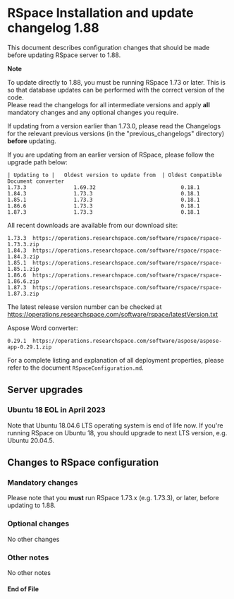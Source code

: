 RSpace Installation and update changelog 1.88
=============================================

This document describes configuration changes that should be made before updating RSpace server to 1.88.

**Note** 

To update directly to 1.88, you must be running RSpace 1.73 or later.
This is so that database updates can be performed with the correct version of the code.  
Please read the changelogs for all intermediate versions and apply **all** mandatory changes and any optional changes you require.

If updating from a version earlier than 1.73.0, please read the Changelogs for the relevant previous 
versions (in the "previous_changelogs" directory) **before** updating.

If you are updating from an earlier version of RSpace, please follow the upgrade path below:

    | Updating to |   Oldest version to update from  | Oldest Compatible Document converter
    1.73.3               1.69.32                           0.18.1
    1.84.3               1.73.3                            0.18.1
    1.85.1               1.73.3                            0.18.1
    1.86.6               1.73.3                            0.18.1
    1.87.3               1.73.3                            0.18.1

All recent downloads are available from our download site:

    1.73.3  https://operations.researchspace.com/software/rspace/rspace-1.73.3.zip
    1.84.3  https://operations.researchspace.com/software/rspace/rspace-1.84.3.zip
    1.85.1  https://operations.researchspace.com/software/rspace/rspace-1.85.1.zip
    1.86.6  https://operations.researchspace.com/software/rspace/rspace-1.86.6.zip
    1.87.3  https://operations.researchspace.com/software/rspace/rspace-1.87.3.zip

The latest release version number can be checked at https://operations.researchspace.com/software/rspace/latestVersion.txt

Aspose Word converter:

    0.29.1  https://operations.researchspace.com/software/aspose/aspose-app-0.29.1.zip

For a complete listing and explanation of all deployment properties, please refer to the document `RSpaceConfiguration.md`.

## Server upgrades

### Ubuntu 18 EOL in April 2023

Note that Ubuntu 18.04.6 LTS operating system is end of life now. 
If you're running RSpace on Ubuntu 18, you should upgrade to next LTS version, e.g. Ubuntu 20.04.5.

## Changes to RSpace configuration

### Mandatory changes

Please note that you **must** run RSpace 1.73.x (e.g. 1.73.3), or later, before updating to 1.88.

### Optional changes

No other changes

### Other notes

No other notes

#### End of File